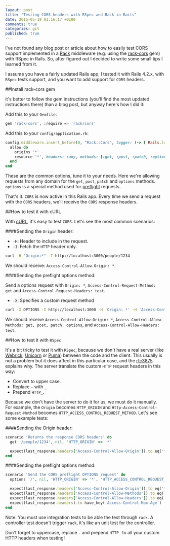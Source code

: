 ```yaml
---
layout: post
title: "Testing CORS headers with RSpec and Rack in Rails"
date: 2015-05-19 01:16:17 +0100
comments: true
categories: git
published: true
---
```


I've not found any blog post or article about how to easily test CORS support implemented in a [Rack](http://rack.github.io/) middleware (e.g. using the [rack-cors](https://github.com/cyu/rack-cors) gem) with RSpec in Rails. So, after figured out I decided to write some small tips I learned from it.

I assume you have a fairly updated Rails app, I tested it with Rails 4.2.x, with `RSpec` tests support, and you want to add support for `CORS` headers.

##Install rack-cors gem

it's better to follow the gem instructions (you'll find the most updated instructions there) than a blog post, but anyway here's how I did it:

Add this to your `Gemfile`:
```sh
gem 'rack-cors', :require => 'rack/cors'
```

Add this to your `config/application.rb`:
```ruby
config.middleware.insert_before(0, "Rack::Cors", logger: (-> { Rails.logger })) do
  allow do
    origins '*'
    resource '*', headers: :any, methods: [:get, :post, :patch, :options]
  end
end
```
These are the common options, tune it to your needs. Here we're allowing requests from any domain for the `get`, `post`, `patch` and `options` methods. `options` is a special method used for [preflight](http://www.nczonline.net/blog/2010/05/25/cross-domain-ajax-with-cross-origin-resource-sharing/) requests.

That's it. `CORS` is now active in this Rails app. Every time we send a request with the `CORS` headers, we'll receive the `CORS` response headers.

##How to test it with cURL

With [cURL](http://curl.haxx.se/), it's easy to test `CORS`. Let's see the most common scenarios:

####Sending the `Origin` header:

* `-H`: Header to include in the request.
* `-I`: Fetch the `HTTP` header only.

```sh
curl -H "Origin:*" -I http://localhost:3000/people/1234
```
We should receive: `Access-Control-Allow-Origin: *`.

####Sending the preflight options method:

Send a options request with `Origin: *`, `Access-Control-Request-Method: get` and `Access-Control-Request-Headers: test`.
* `-X`: Specifies a custom request method
```sh
curl -X OPTIONS -I http://localhost:3000 -H 'Origin: *' -H 'Access-Control-Request-Method: GET' -H 'Access-Control-Request-Headers: test'
```
We should receive `Access-Control-Allow-Origin: *`, `Access-Control-Allow-Methods: get, post, patch, options`, and `Access-Control-Allow-Headers: test`.

##How to test it with `RSpec`

It's a bit tricky to test it with `RSpec`, because we don't have a real server (like [Webrick](https://github.com/nahi/webrick), [Unicorn](http://unicorn.bogomips.org/) or [Puma](https://github.com/puma/puma)) between the code and the client. This usually is not a problem but it does affect in this particular case, and the [rfc3875](https://tools.ietf.org/html/rfc3875#section-4.1.18) explains why. The server translate the custom `HTTP` request headers in this way:

* Convert to upper case.
* Replace `-` with `_`
* Prepend `HTTP_`.

Because we don't have the server to do it for us, we must do it manually. For example, the `Origin` becomes `HTTP_ORIGIN` and `Http-Access-Control-Request-Method` becomes `HTTP_ACCESS_CONTROL_REQUEST_METHOD`.
Let's see some example tests:

####Sending the Origin header:

```ruby
scenario 'Returns the response CORS headers' do
  get '/people/1234', nil, 'HTTP_ORIGIN' => '*'

  expect(last_response.headers['Access-Control-Allow-Origin']).to eq('*')
end
```
####Sending the preflight options method:
```ruby
scenario 'Send the CORS preflight OPTIONS request' do
  options '/', nil, 'HTTP_ORIGIN' => '*', 'HTTP_ACCESS_CONTROL_REQUEST_METHOD' => 'GET', 'HTTP_ACCESS_CONTROL_REQUEST_HEADERS' => 'test'

  expect(last_response.headers['Access-Control-Allow-Origin']).to eq('*')
  expect(last_response.headers['Access-Control-Allow-Methods']).to eq('GET, POST, PATCH, OPTIONS')
  expect(last_response.headers['Access-Control-Allow-Headers']).to eq('test')
  expect(last_response.headers).to have_key('Access-Control-Max-Age')
end
```
Note: You must use integration tests to be able the test through `rack`. A controller test doesn't trigger `rack`, it's like an unit test for the controller.

Don't forget to uppercase, replace `-` and prepend `HTTP_` to all your custom HTTP headers when testing!
